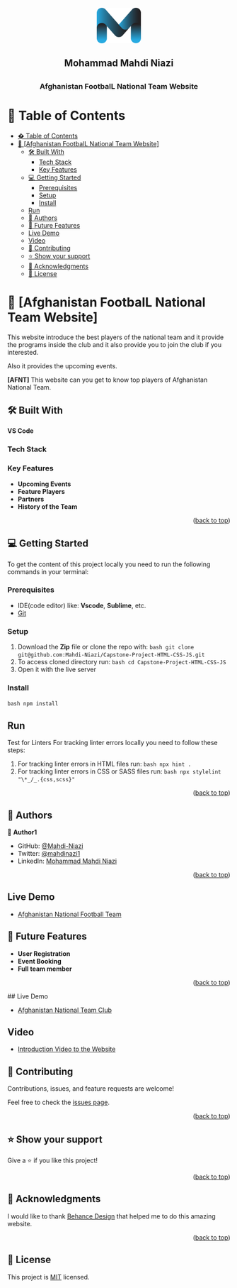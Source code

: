 <a name="readme-top"></a>


<div align="center">
  
  <img src="logo.png" alt="Logo" width="100px" height="80px">  
  <h2> Mohammad Mahdi Niazi<h2> 
  <h3><b>Afghanistan FootbalL National Team Website</b></h3>

</div>



# 📗 Table of Contents

- [� Table of Contents](#-table-of-contents)
- [📖 \[Afghanistan FootbalL National Team Website\] ](#-afghanistan-football-national-team-website-)
  - [🛠 Built With ](#-built-with-)
    - [Tech Stack ](#tech-stack-)
    - [Key Features ](#key-features-)
  - [💻 Getting Started ](#-getting-started-)
    - [Prerequisites](#prerequisites)
    - [Setup](#setup)
    - [Install](#install)
  - [Run](#run)
  - [👥 Authors ](#-authors-)
  - [🔭 Future Features ](#-future-features-)
  - [Live Demo ](#live-demo-)
  - [Video ](#video-)
  - [🤝 Contributing ](#-contributing-)
  - [⭐️ Show your support ](#️-show-your-support-)
  - [🙏 Acknowledgments ](#-acknowledgments-)
  - [📝 License ](#-license-)



# 📖 [Afghanistan FootbalL National Team Website] <a name="about-project">
  This website introduce the best players of the national team and it provide the programs inside the club and it also provide you to join the club if you interested. 

  Also it provides the upcoming events.
</a>



**[AFNT]** This website can you get to know top players of Afghanistan National Team. 

## 🛠 Built With <a name="built-with">
**VS Code** 

</a>

### Tech Stack <a name="tech-stack"></a>

### Key Features <a name="key-features"></a>


- **Upcoming Events**
- **Feature Players**
- **Partners**
- **History of the Team**

<p align="right">(<a href="#readme-top">back to top</a>)</p>

## 💻 Getting Started <a name="getting-started"></a>

 To get the content of this project locally you need to run the following commands in your terminal:
 
### Prerequisites 

- IDE(code editor) like: **Vscode**, **Sublime**, etc. 
- [Git](https://www.linode.com/docs/guides/how-to-install-git-on-linux-mac-and-windows/) 

### Setup 

1. Download the **Zip** file or clone the repo with:
```bash git clone git@github.com:Mahdi-Niazi/Capstone-Project-HTML-CSS-JS.git ``` 
2. To access cloned directory run: 
```bash cd Capstone-Project-HTML-CSS-JS ``` 
3. Open it with the live server 

### Install 

```bash npm install ``` 

## Run

Test for Linters For tracking linter errors locally you need to follow these steps: 
1. For tracking linter errors in HTML files run:
```bash npx hint . ``` 
2. For tracking linter errors in CSS or SASS files run:
```bash npx stylelint "\*_/_.{css,scss}" ``` 

<p align="right">(<a href="#readme-top">back to top</a>)</p>



## 👥 Authors <a name="authors"></a>



👤 **Author1**

- GitHub: [@Mahdi-Niazi](https://github.com/Mahdi-Niazi)
- Twitter: [@mahdinazi1](https://twitter.com/mahdiniazi1)
- LinkedIn: [Mohammad Mahdi Niazi](https://www.linkedin.com/in/mohammad-mahdi-niazi-58a262235/)

<p align="right">(<a href="#readme-top">back to top</a>)</p>

## Live Demo <a name="live-demo"></a>

- [Afghanistan National Football Team](https://national-football-team.onrender.com/)

## 🔭 Future Features <a name="future-features"></a>



-  **User Registration**
-  **Event Booking**
-  **Full team member**

<p align="right">(<a href="#readme-top">back to top</a>)</p>
##  Live Demo <a name="live-demo"></a>

- [Afghanistan National Team Club](https://mahdi-niazi.github.io/Afghanistan-National-Football-Team/)


##  Video <a name="Video"></a>

- [Introduction Video to the Website](https://www.loom.com/share/1d9b5914030243b0b04d1a925bc42099?sid=5d28d186-aefc-4297-ab0f-98c498d3844e)

## 🤝 Contributing <a name="contributing"></a>

Contributions, issues, and feature requests are welcome!

Feel free to check the [issues page](../../issues/).

<p align="right">(<a href="#readme-top">back to top</a>)</p>


## ⭐️ Show your support <a name="support"></a>

Give a ⭐️ if you like this project!

<p align="right">(<a href="#readme-top">back to top</a>)</p>



## 🙏 Acknowledgments <a name="acknowledgements"></a>

I would like to thank [Behance Design](https://www.behance.net/gallery/29845175/CC-Global-Summit-2015) that helped me to do this amazing website.

<p align="right">(<a href="#readme-top">back to top</a>)</p>


## 📝 License <a name="license"></a>

This project is [MIT](./LICENSE) licensed.
